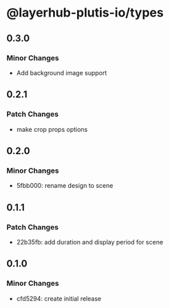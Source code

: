 # @layerhub-plutis-io/types

## 0.3.0

### Minor Changes

- Add background image support

## 0.2.1

### Patch Changes

- make crop props options

## 0.2.0

### Minor Changes

- 5fbb000: rename design to scene

## 0.1.1

### Patch Changes

- 22b35fb: add duration and display period for scene

## 0.1.0

### Minor Changes

- cfd5294: create initial release
